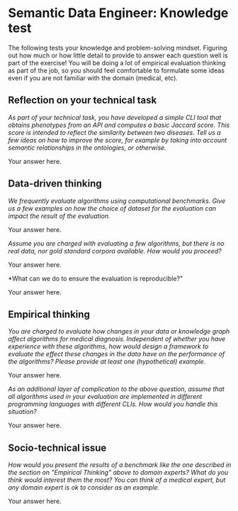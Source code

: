# Semantic Data Engineer: Knowledge test

The following tests your knowledge and problem-solving mindset. Figuring out how much or how little detail to provide to answer each question well is part of the exercise! You will be doing a lot of empirical evaluation thinking as part of the job, so you should feel comfortable to formulate some ideas even if you are not familiar with the domain (medical, etc).

## Reflection on your technical task

*As part of your technical task, you have developed a simple CLI tool that obtains phenotypes from an API and computes a basic Jaccard score. This score is intended to reflect the similarity between two diseases. Tell us a few ideas on how to improve the score, for example by taking into account semantic relationships in the ontologies, or otherwise.*

Your answer here.

## Data-driven thinking

*We frequently evaluate algorithms using computational benchmarks. Give us a few examples on how the choice of dataset for the evaluation can impact the result of the evaluation.*

Your answer here.

*Assume you are charged with evaluating a few algorithms, but there is no real data, nor gold standard corpora available. How would you proceed?*

Your answer here.

*What can we do to ensure the evaluation is reproducible?"

Your answer here.

## Empirical thinking

*You are charged to evaluate how changes in your data or knowledge graph affect algorithms for medical diagnosis. Independent of whether you have experience with these algorithms, how would design a framework to evaluate the effect these changes in the data have on the performance of the algorithms? Please provide at least one (hypothetical) example.*

Your answer here.

*As an additional layer of complication to the above question, assume that all algorithms used in your evaluation are implemented in different programming languages with different CLIs. How would you handle this situation?*

Your answer here.

## Socio-technical issue

*How would you present the results of a benchmark like the one described in the section on "Empirical Thinking" above to domain experts? What do you think would interest them the most? You can think of a medical expert, but any domain expert is ok to consider as an example.*

Your answer here.
